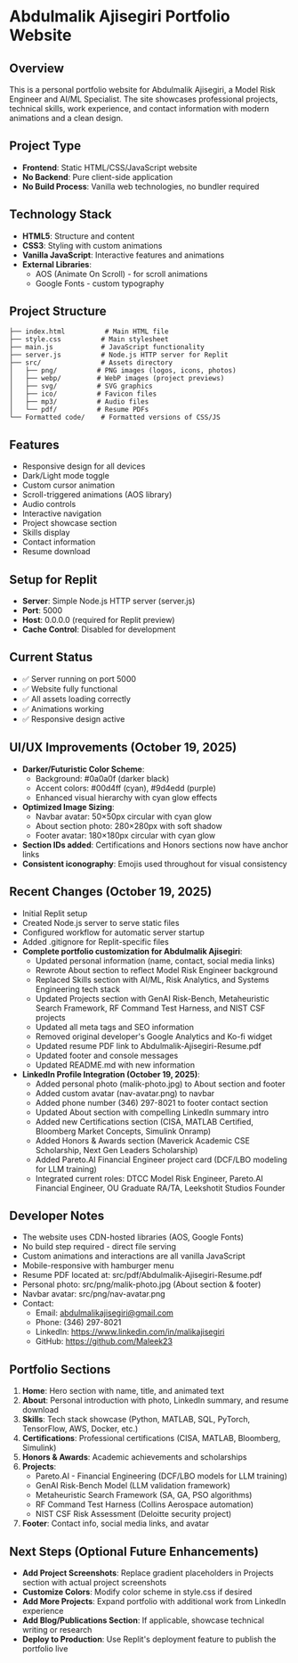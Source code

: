 # Abdulmalik Ajisegiri Portfolio Website

## Overview
This is a personal portfolio website for Abdulmalik Ajisegiri, a Model Risk Engineer and AI/ML Specialist. The site showcases professional projects, technical skills, work experience, and contact information with modern animations and a clean design.

## Project Type
- **Frontend**: Static HTML/CSS/JavaScript website
- **No Backend**: Pure client-side application
- **No Build Process**: Vanilla web technologies, no bundler required

## Technology Stack
- **HTML5**: Structure and content
- **CSS3**: Styling with custom animations
- **Vanilla JavaScript**: Interactive features and animations
- **External Libraries**:
  - AOS (Animate On Scroll) - for scroll animations
  - Google Fonts - custom typography

## Project Structure
```
├── index.html          # Main HTML file
├── style.css          # Main stylesheet
├── main.js            # JavaScript functionality
├── server.js          # Node.js HTTP server for Replit
├── src/               # Assets directory
│   ├── png/          # PNG images (logos, icons, photos)
│   ├── webp/         # WebP images (project previews)
│   ├── svg/          # SVG graphics
│   ├── ico/          # Favicon files
│   ├── mp3/          # Audio files
│   └── pdf/          # Resume PDFs
└── Formatted code/    # Formatted versions of CSS/JS
```

## Features
- Responsive design for all devices
- Dark/Light mode toggle
- Custom cursor animation
- Scroll-triggered animations (AOS library)
- Audio controls
- Interactive navigation
- Project showcase section
- Skills display
- Contact information
- Resume download

## Setup for Replit
- **Server**: Simple Node.js HTTP server (server.js)
- **Port**: 5000
- **Host**: 0.0.0.0 (required for Replit preview)
- **Cache Control**: Disabled for development

## Current Status
- ✅ Server running on port 5000
- ✅ Website fully functional
- ✅ All assets loading correctly
- ✅ Animations working
- ✅ Responsive design active

## UI/UX Improvements (October 19, 2025)
- **Darker/Futuristic Color Scheme**:
  - Background: #0a0a0f (darker black)
  - Accent colors: #00d4ff (cyan), #9d4edd (purple)
  - Enhanced visual hierarchy with cyan glow effects
- **Optimized Image Sizing**:
  - Navbar avatar: 50×50px circular with cyan glow
  - About section photo: 280×280px with soft shadow
  - Footer avatar: 180×180px circular with cyan glow
- **Section IDs added**: Certifications and Honors sections now have anchor links
- **Consistent iconography**: Emojis used throughout for visual consistency

## Recent Changes (October 19, 2025)
- Initial Replit setup
- Created Node.js server to serve static files
- Configured workflow for automatic server startup
- Added .gitignore for Replit-specific files
- **Complete portfolio customization for Abdulmalik Ajisegiri**:
  - Updated personal information (name, contact, social media links)
  - Rewrote About section to reflect Model Risk Engineer background
  - Replaced Skills section with AI/ML, Risk Analytics, and Systems Engineering tech stack
  - Updated Projects section with GenAI Risk-Bench, Metaheuristic Search Framework, RF Command Test Harness, and NIST CSF projects
  - Updated all meta tags and SEO information
  - Removed original developer's Google Analytics and Ko-fi widget
  - Updated resume PDF link to Abdulmalik-Ajisegiri-Resume.pdf
  - Updated footer and console messages
  - Updated README.md with new information
- **LinkedIn Profile Integration (October 19, 2025)**:
  - Added personal photo (malik-photo.jpg) to About section and footer
  - Added custom avatar (nav-avatar.png) to navbar
  - Added phone number (346) 297-8021 to footer contact section
  - Updated About section with compelling LinkedIn summary intro
  - Added new Certifications section (CISA, MATLAB Certified, Bloomberg Market Concepts, Simulink Onramp)
  - Added Honors & Awards section (Maverick Academic CSE Scholarship, Next Gen Leaders Scholarship)
  - Added Pareto.AI Financial Engineer project card (DCF/LBO modeling for LLM training)
  - Integrated current roles: DTCC Model Risk Engineer, Pareto.AI Financial Engineer, OU Graduate RA/TA, Leekshotit Studios Founder

## Developer Notes
- The website uses CDN-hosted libraries (AOS, Google Fonts)
- No build step required - direct file serving
- Custom animations and interactions are all vanilla JavaScript
- Mobile-responsive with hamburger menu
- Resume PDF located at: src/pdf/Abdulmalik-Ajisegiri-Resume.pdf
- Personal photo: src/png/malik-photo.jpg (About section & footer)
- Navbar avatar: src/png/nav-avatar.png
- Contact: 
  - Email: abdulmalikajisegiri@gmail.com
  - Phone: (346) 297-8021
  - LinkedIn: https://www.linkedin.com/in/malikajisegiri
  - GitHub: https://github.com/Maleek23

## Portfolio Sections
1. **Home**: Hero section with name, title, and animated text
2. **About**: Personal introduction with photo, LinkedIn summary, and resume download
3. **Skills**: Tech stack showcase (Python, MATLAB, SQL, PyTorch, TensorFlow, AWS, Docker, etc.)
4. **Certifications**: Professional certifications (CISA, MATLAB, Bloomberg, Simulink)
5. **Honors & Awards**: Academic achievements and scholarships
6. **Projects**: 
   - Pareto.AI - Financial Engineering (DCF/LBO models for LLM training)
   - GenAI Risk-Bench Model (LLM validation framework)
   - Metaheuristic Search Framework (SA, GA, PSO algorithms)
   - RF Command Test Harness (Collins Aerospace automation)
   - NIST CSF Risk Assessment (Deloitte security project)
7. **Footer**: Contact info, social media links, and avatar

## Next Steps (Optional Future Enhancements)
- **Add Project Screenshots**: Replace gradient placeholders in Projects section with actual project screenshots
- **Customize Colors**: Modify color scheme in style.css if desired
- **Add More Projects**: Expand portfolio with additional work from LinkedIn experience
- **Add Blog/Publications Section**: If applicable, showcase technical writing or research
- **Deploy to Production**: Use Replit's deployment feature to publish the portfolio live

